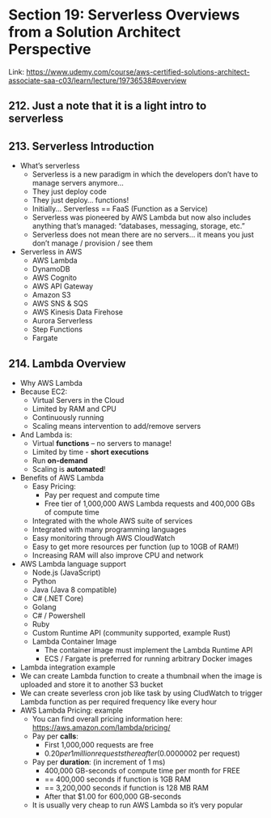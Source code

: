 # Section 19: Serverless Overviews from a Solution Architect Perspective
Link: https://www.udemy.com/course/aws-certified-solutions-architect-associate-saa-c03/learn/lecture/19736538#overview

## 212. Just a note that it is a light intro to serverless

## 213. Serverless Introduction
- What’s serverless
  - Serverless is a new paradigm in which the developers don’t have to manage servers anymore…
  - They just deploy code
  - They just deploy… functions!
  - Initially... Serverless == FaaS (Function as a Service)
  - Serverless was pioneered by AWS Lambda but now also includes anything that’s managed: “databases, messaging, storage, etc.”
  - Serverless does not mean there are no servers… it means you just don’t manage / provision / see them
- Serverless in AWS
  - AWS Lambda
  - DynamoDB
  - AWS Cognito
  - AWS API Gateway
  - Amazon S3
  - AWS SNS & SQS
  - AWS Kinesis Data Firehose
  - Aurora Serverless
  - Step Functions
  - Fargate

## 214. Lambda Overview
- Why AWS Lambda
- Because EC2:
  - Virtual Servers in the Cloud
  - Limited by RAM and CPU
  - Continuously running
  - Scaling means intervention to add/remove servers
- And Lambda is:
  - Virtual **functions** – no servers to manage!
  - Limited by time - **short executions**
  - Run **on-demand**
  - Scaling is **automated**!
- Benefits of AWS Lambda
  - Easy Pricing:
    - Pay per request and compute time
    - Free tier of 1,000,000 AWS Lambda requests and 400,000 GBs of compute time
  - Integrated with the whole AWS suite of services
  - Integrated with many programming languages
  - Easy monitoring through AWS CloudWatch
  - Easy to get more resources per function (up to 10GB of RAM!)
  - Increasing RAM will also improve CPU and network
- AWS Lambda language support
  - Node.js (JavaScript)
  - Python
  - Java (Java 8 compatible)
  - C# (.NET Core)
  - Golang
  - C# / Powershell
  - Ruby
  - Custom Runtime API (community supported, example Rust)
  - Lambda Container Image
    - The container image must implement the Lambda Runtime API
    - ECS / Fargate is preferred for running arbitrary Docker images
- Lambda integration example
 - We can create Lambda function to create a thumbnail when the image is uploaded and store it to another S3 bucket
 - We can create severless cron job like task by using CludWatch to trigger Lambda function as per required frequency like every hour
- AWS Lambda Pricing: example
  - You can find overall pricing information here:
https://aws.amazon.com/lambda/pricing/
  - Pay per **calls**:
    - First 1,000,000 requests are free
    - $0.20 per 1 million requests thereafter ($0.0000002 per request)
  - Pay per **duration**: (in increment of 1 ms)
    - 400,000 GB-seconds of compute time per month for FREE
    - == 400,000 seconds if function is 1GB RAM
    - == 3,200,000 seconds if function is 128 MB RAM
    - After that $1.00 for 600,000 GB-seconds
  - It is usually very cheap to run AWS Lambda so it’s very popular 
